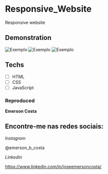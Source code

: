 # Responsive_Website
 Responsive website

 ## Demonstration

 <img src="./img/result.gif" alt="Exemplo">
 <img src="./img/result1.jpg" alt="Exemplo">
 <img src="./img/result2.jpg" alt="Exemplo">

 ## Techs

 * [ ] HTML
 * [ ] CSS
 * [ ] JavaScript
 
 ### Reproduced

 **Emerson Costa**

 ## Encontre-me nas redes sociais: 

 *Instagram*

 @emerson_b_costa

 *Linkedin*

 https://www.linkedin.com/in/joseemersoncosta/